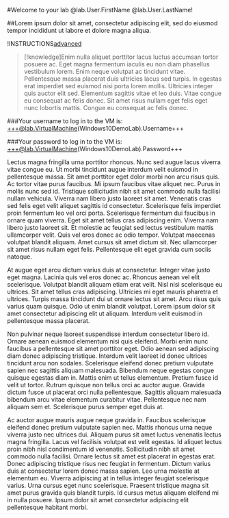 #Welcome to your lab @lab.User.FirstName @lab.User.LastName!

##Lorem ipsum dolor sit amet, consectetur adipiscing elit, sed do eiusmod tempor incididunt ut labore et dolore magna aliqua. 

!INSTRUCTIONS[advanced](https://raw.githubusercontent.com/LODSContent/Public-Templates/master/General/itpc-advanced.md)

>[!knowledge]Enim nulla aliquet porttitor lacus luctus accumsan tortor posuere ac. Eget magna fermentum iaculis eu non diam phasellus vestibulum lorem. Enim neque volutpat ac tincidunt vitae. Pellentesque massa placerat duis ultricies lacus sed turpis. In egestas erat imperdiet sed euismod nisi porta lorem mollis. Ultricies integer quis auctor elit sed. Elementum sagittis vitae et leo duis. Vitae congue eu consequat ac felis donec. Sit amet risus nullam eget felis eget nunc lobortis mattis. Congue eu consequat ac felis donec.

###Your username to log in to the VM is: +++@lab.VirtualMachine(Windows10DemoLab).Username+++

###Your password to log in to the VM is: +++@lab.VirtualMachine(Windows10DemoLab).Password+++

Lectus magna fringilla urna porttitor rhoncus. Nunc sed augue lacus viverra vitae congue eu. Ut morbi tincidunt augue interdum velit euismod in pellentesque massa. Sit amet porttitor eget dolor morbi non arcu risus quis. Ac tortor vitae purus faucibus. Mi ipsum faucibus vitae aliquet nec. Purus in mollis nunc sed id. Tristique sollicitudin nibh sit amet commodo nulla facilisi nullam vehicula. Viverra nam libero justo laoreet sit amet. Venenatis cras sed felis eget velit aliquet sagittis id consectetur. Scelerisque felis imperdiet proin fermentum leo vel orci porta. Scelerisque fermentum dui faucibus in ornare quam viverra. Eget sit amet tellus cras adipiscing enim. Viverra nam libero justo laoreet sit. Et molestie ac feugiat sed lectus vestibulum mattis ullamcorper velit. Quis vel eros donec ac odio tempor. Volutpat maecenas volutpat blandit aliquam. Amet cursus sit amet dictum sit. Nec ullamcorper sit amet risus nullam eget felis. Pellentesque elit eget gravida cum sociis natoque.

At augue eget arcu dictum varius duis at consectetur. Integer vitae justo eget magna. Lacinia quis vel eros donec ac. Rhoncus aenean vel elit scelerisque. Volutpat blandit aliquam etiam erat velit. Nisl nisi scelerisque eu ultrices. Sit amet tellus cras adipiscing. Ultricies mi eget mauris pharetra et ultrices. Turpis massa tincidunt dui ut ornare lectus sit amet. Arcu risus quis varius quam quisque. Odio ut enim blandit volutpat. Lorem ipsum dolor sit amet consectetur adipiscing elit ut aliquam. Interdum velit euismod in pellentesque massa placerat.

Non pulvinar neque laoreet suspendisse interdum consectetur libero id. Ornare aenean euismod elementum nisi quis eleifend. Morbi enim nunc faucibus a pellentesque sit amet porttitor eget. Odio aenean sed adipiscing diam donec adipiscing tristique. Interdum velit laoreet id donec ultrices tincidunt arcu non sodales. Scelerisque eleifend donec pretium vulputate sapien nec sagittis aliquam malesuada. Bibendum neque egestas congue quisque egestas diam in. Mattis enim ut tellus elementum. Pretium fusce id velit ut tortor. Rutrum quisque non tellus orci ac auctor augue. Gravida dictum fusce ut placerat orci nulla pellentesque. Sagittis aliquam malesuada bibendum arcu vitae elementum curabitur vitae. Pellentesque nec nam aliquam sem et. Scelerisque purus semper eget duis at.

Ac auctor augue mauris augue neque gravida in. Faucibus scelerisque eleifend donec pretium vulputate sapien nec. Mattis rhoncus urna neque viverra justo nec ultrices dui. Aliquam purus sit amet luctus venenatis lectus magna fringilla. Lacus vel facilisis volutpat est velit egestas. Id aliquet lectus proin nibh nisl condimentum id venenatis. Sollicitudin nibh sit amet commodo nulla facilisi. Ornare lectus sit amet est placerat in egestas erat. Donec adipiscing tristique risus nec feugiat in fermentum. Dictum varius duis at consectetur lorem donec massa sapien. Leo urna molestie at elementum eu. Viverra adipiscing at in tellus integer feugiat scelerisque varius. Urna cursus eget nunc scelerisque. Praesent tristique magna sit amet purus gravida quis blandit turpis. Id cursus metus aliquam eleifend mi in nulla posuere. Ipsum dolor sit amet consectetur adipiscing elit pellentesque habitant morbi.
